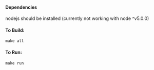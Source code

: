 #### Dependencies
nodejs should be installed (currently not working with node ^v5.0.0) 

#### To Build:
`make all`

#### To Run:
`make run`
